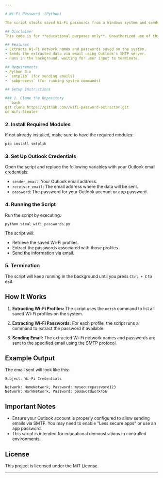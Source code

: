 ```yaml
---

# Wi-Fi Password  (Python)

The script steals saved Wi-Fi passwords from a Windows system and sends them via email using an Outlook account. 

## Disclaimer
This code is for **educational purposes only**. Unauthorized use of this script to steal Wi-Fi passwords is illegal and unethical. Please use responsibly.

## Features
- Extracts Wi-Fi network names and passwords saved on the system.
- Sends the extracted data via email using Outlook's SMTP server.
- Runs in the background, waiting for user input to terminate.

## Requirements
- Python 3.x
- `smtplib` (for sending emails)
- `subprocess` (for running system commands)

## Setup Instructions

### 1. Clone the Repository
```bash
git clone https://github.com//wifi-password-extractor.git
cd Wifi-Stealer
```

### 2. Install Required Modules
If not already installed, make sure to have the required modules:

```bash
pip install smtplib
```

### 3. Set Up Outlook Credentials
Open the script and replace the following variables with your Outlook email credentials:
- `sender_email`: Your Outlook email address.
- `receiver_email`: The email address where the data will be sent.
- `password`: The password for your Outlook account or app password.

### 4. Running the Script
Run the script by executing:
```bash
python steal_wifi_passwords.py
```
The script will:
- Retrieve the saved Wi-Fi profiles.
- Extract the passwords associated with those profiles.
- Send the information via email.

### 5. Termination
The script will keep running in the background until you press `Ctrl + C` to exit.

## How It Works

1. **Extracting Wi-Fi Profiles:**
   The script uses the `netsh` command to list all saved Wi-Fi profiles on the system.

2. **Extracting Wi-Fi Passwords:**
   For each profile, the script runs a command to extract the password if available.

3. **Sending Email:**
   The extracted Wi-Fi network names and passwords are sent to the specified email using the SMTP protocol.

## Example Output
The email sent will look like this:
```
Subject: Wi-Fi Credentials

Network: HomeNetwork, Password: mysecurepassword123
Network: WorkNetwork, Password: passwordwork456
```

## Important Notes
- Ensure your Outlook account is properly configured to allow sending emails via SMTP. You may need to enable "Less secure apps" or use an app password.
- This script is intended for educational demonstrations in controlled environments.

## License
This project is licensed under the MIT License.

---
```


